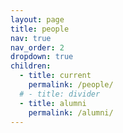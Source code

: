 ```yaml
---
layout: page
title: people
nav: true
nav_order: 2
dropdown: true
children:
  - title: current
    permalink: /people/
  # - title: divider
  - title: alumni
    permalink: /alumni/
---
```

